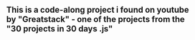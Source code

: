 ## This is a code-along project i found on youtube by "Greatstack" - one of the projects from the "30 projects in 30 days .js"